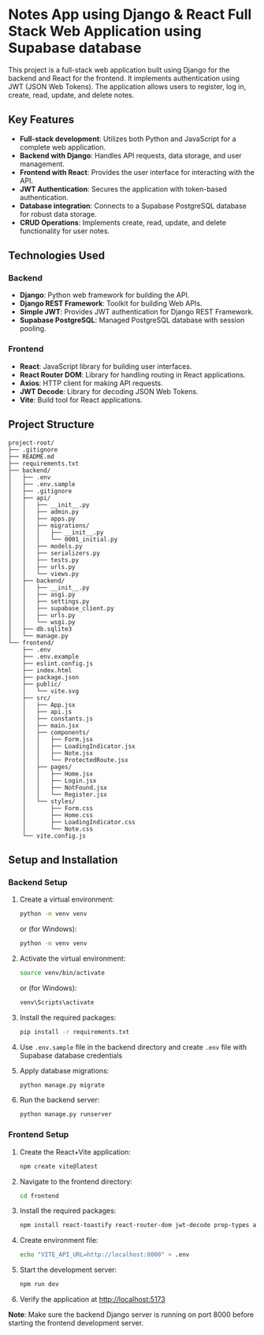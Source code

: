 # Notes App using Django & React Full Stack Web Application using Supabase database

This project is a full-stack web application built using Django for the backend and React for the frontend. It implements authentication using JWT (JSON Web Tokens). The application allows users to register, log in, create, read, update, and delete notes.

## Key Features

- **Full-stack development**: Utilizes both Python and JavaScript for a complete web application.
- **Backend with Django**: Handles API requests, data storage, and user management.
- **Frontend with React**: Provides the user interface for interacting with the API.
- **JWT Authentication**: Secures the application with token-based authentication.
- **Database integration**: Connects to a Supabase PostgreSQL database for robust data storage.
- **CRUD Operations**: Implements create, read, update, and delete functionality for user notes.

## Technologies Used

### Backend

- **Django**: Python web framework for building the API.
- **Django REST Framework**: Toolkit for building Web APIs.
- **Simple JWT**: Provides JWT authentication for Django REST Framework.
- **Supabase PostgreSQL**: Managed PostgreSQL database with session pooling.

### Frontend

- **React**: JavaScript library for building user interfaces.
- **React Router DOM**: Library for handling routing in React applications.
- **Axios**: HTTP client for making API requests.
- **JWT Decode**: Library for decoding JSON Web Tokens.
- **Vite**: Build tool for React applications.

## Project Structure

```plaintext
project-root/
├── .gitignore
├── README.md
├── requirements.txt
├── backend/
│   ├── .env
│   ├── .env.sample
│   ├── .gitignore
│   ├── api/
│   │   ├── __init__.py
│   │   ├── admin.py
│   │   ├── apps.py
│   │   ├── migrations/
│   │   │   ├── __init__.py
│   │   │   └── 0001_initial.py
│   │   ├── models.py
│   │   ├── serializers.py
│   │   ├── tests.py
│   │   ├── urls.py
│   │   └── views.py
│   ├── backend/
│   │   ├── __init__.py
│   │   ├── asgi.py
│   │   ├── settings.py
│   │   ├── supabase_client.py
│   │   ├── urls.py
│   │   └── wsgi.py
│   ├── db.sqlite3
│   └── manage.py
└── frontend/
    ├── .env
    ├── .env.example
    ├── eslint.config.js
    ├── index.html
    ├── package.json
    ├── public/
    │   └── vite.svg
    ├── src/
    │   ├── App.jsx
    │   ├── api.js
    │   ├── constants.js
    │   ├── main.jsx
    │   ├── components/
    │   │   ├── Form.jsx
    │   │   ├── LoadingIndicator.jsx
    │   │   ├── Note.jsx
    │   │   └── ProtectedRoute.jsx
    │   ├── pages/
    │   │   ├── Home.jsx
    │   │   ├── Login.jsx
    │   │   ├── NotFound.jsx
    │   │   └── Register.jsx
    │   └── styles/
    │       ├── Form.css
    │       ├── Home.css
    │       ├── LoadingIndicator.css
    │       └── Note.css
    └── vite.config.js
```

## Setup and Installation

### Backend Setup

1. Create a virtual environment:

   ```bash
   python -m venv venv
   ```

   or (for Windows):

   ```bash
   python -m venv venv
   ```

2. Activate the virtual environment:

   ```bash
   source venv/bin/activate
   ```

   or (for Windows):

   ```bash
   venv\Scripts\activate
   ```

3. Install the required packages:

   ```bash
   pip install -r requirements.txt
   ```

4. Use `.env.sample` file in the backend directory and create `.env` file with Supabase database credentials

5. Apply database migrations:

   ```bash
   python manage.py migrate
   ```

6. Run the backend server:

   ```bash
   python manage.py runserver
   ```

### Frontend Setup

1. Create the React+Vite application:

   ```bash
   npm create vite@latest
   ```

2. Navigate to the frontend directory:

   ```bash
   cd frontend
   ```

3. Install the required packages:

   ```bash
   npm install react-toastify react-router-dom jwt-decode prop-types axios
   ```

4. Create environment file:

   ```bash
   echo "VITE_API_URL=http://localhost:8000" > .env
   ```

5. Start the development server:

   ```bash
   npm run dev
   ```

6. Verify the application at [http://localhost:5173](http://localhost:5173)

**Note**: Make sure the backend Django server is running on port 8000 before starting the frontend development server.
